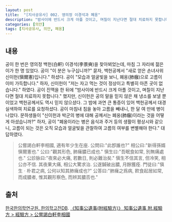 ```yaml
---
layout: post
title:  "[지사공유사] 002. 영의정 이경석과 폐옹"
description: "밤사이에 반드시 크게 아플 것이고, 며칠이 지난다면 절대 치료하지 못합니다. ..."
categories: [의안]
tags: [지사공유사, 의안, 폐옹]
---
```


## 내용

공이 한 번은 영의정 백헌(白軒) 이경석(李景奭)을 찾아뵈었는데, 마침 그 자리에 젊은이가 한 명 있었다. 공이 "이 분은 누구십니까?" 묻자, 백헌공께서 "새로 얻은 손녀사위 신이헌(愼爾憲)입니다." 하셨다. 공이 "모습과 얼굴빛을 보니, 폐옹(肺癰)으로 고름이 이미 가득합니다." 하자, 신이헌이 "저는 자고 먹는 것이 정상이고 특별히 아픈 곳이 없습니다." 하였다. 공이 진맥을 한 뒤에 "밤사이에 반드시 크게 아플 것이고, 며칠이 지난다면 절대 치료하지 못합니다." 했지만, 신이헌은 공의 말을 믿지 않은 채 냉소를 보낼 뿐이었고 백헌공께서도 역시 믿지 않으셨다. 그 밤에 과연 큰 통증이 있어 백헌공께서 대경실색하여 치료를 요청하셨다. 공이 마침내 침을 놓아 고름을 빼내니, 한 달 여 만에 병이 나았다. 문하생들이 "신이헌과 박군의 병에 대해 공께서는 폐옹(肺癰)이라는 것을 어떻게 아셨습니까?" 하자, 공이 "폐옹이라는 병은 음식과 주거 등의 생활이 평상시와 같으니, 고름이 되는 것은 오직 모습과 얼굴빛을 관찰하여 고름의 여부를 변별해야 한다." 대답하였다.

> 公嘗謁白軒李相國, 適有年少生在座. 公問曰:"此卽誰也?" 相公曰:"新得孫婿愼爾憲也." 公曰:"觀其形色, 肺癕膿已成也." 愼生曰:"吾眠食如常, 別無痛處也." 公診脉曰:"夜來必大痛, 若數日, 則必難治矣." 愼生不信其言, 但冷笑, 相公亦不信. 其夜果大痛, 相公大驚求治. 公遂鍼破出膿, 月餘獲痊. 門徒曰:"愼生ㆍ朴君之病, 公何以知其肺癕成也?" 公答曰:"肺癕之爲病, 飮食起居如常, 而成膿者, 惟其觀形察色, 而辨其膿否也."

## 출처

[한국한의학연구원. 한의학고전DB](https://mediclassics.kr/). [《知事公遺事(附經驗方)》 知事公遺事 附.經驗方 > 經驗方 > 公嘗謁白軒李相國](https://mediclassics.kr/books/19/volume/1#content_23)